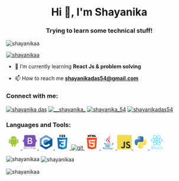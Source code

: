 <h1 align="center">Hi 👋, I'm Shayanika </h1>
<h3 align="center">Trying to learn some technical stuff!</h3>

<p align="left"> <img src="https://komarev.com/ghpvc/?username=shayanikaa&label=Profile%20views&color=0e75b6&style=flat" alt="shayanikaa" /> </p>

<p align="left"> <a href="https://github.com/ryo-ma/github-profile-trophy"><img src="https://github-profile-trophy.vercel.app/?username=shayanikaa" alt="shayanikaa" /></a> </p>

- 🌱 I’m currently learning **React Js & problem solving**

- 📫 How to reach me **shayanikadas54@gmail.com**

<h3 align="left">Connect with me:</h3>
<p align="left">
<a href="https://linkedin.com/in/shayanika das" target="blank"><img align="center" src="https://raw.githubusercontent.com/rahuldkjain/github-profile-readme-generator/master/src/images/icons/Social/linked-in-alt.svg" alt="shayanika das" height="30" width="40" /></a>
<a href="https://instagram.com/__shayanika_" target="blank"><img align="center" src="https://raw.githubusercontent.com/rahuldkjain/github-profile-readme-generator/master/src/images/icons/Social/instagram.svg" alt="__shayanika_" height="30" width="40" /></a>
<a href="https://www.codechef.com/users/shayanika_54" target="blank"><img align="center" src="https://cdn.jsdelivr.net/npm/simple-icons@3.1.0/icons/codechef.svg" alt="shayanika_54" height="30" width="40" /></a>
<a href="https://www.hackerrank.com/shayanikadas54" target="blank"><img align="center" src="https://raw.githubusercontent.com/rahuldkjain/github-profile-readme-generator/master/src/images/icons/Social/hackerrank.svg" alt="shayanikadas54" height="30" width="40" /></a>
</p>

<h3 align="left">Languages and Tools:</h3>
<p align="left"> <a href="https://developer.android.com" target="_blank" rel="noreferrer"> <img src="https://raw.githubusercontent.com/devicons/devicon/master/icons/android/android-original-wordmark.svg" alt="android" width="40" height="40"/> </a> <a href="https://getbootstrap.com" target="_blank" rel="noreferrer"> <img src="https://raw.githubusercontent.com/devicons/devicon/master/icons/bootstrap/bootstrap-plain-wordmark.svg" alt="bootstrap" width="40" height="40"/> </a> <a href="https://www.cprogramming.com/" target="_blank" rel="noreferrer"> <img src="https://raw.githubusercontent.com/devicons/devicon/master/icons/c/c-original.svg" alt="c" width="40" height="40"/> </a> <a href="https://www.w3schools.com/css/" target="_blank" rel="noreferrer"> <img src="https://raw.githubusercontent.com/devicons/devicon/master/icons/css3/css3-original-wordmark.svg" alt="css3" width="40" height="40"/> </a> <a href="https://git-scm.com/" target="_blank" rel="noreferrer"> <img src="https://www.vectorlogo.zone/logos/git-scm/git-scm-icon.svg" alt="git" width="40" height="40"/> </a> <a href="https://www.w3.org/html/" target="_blank" rel="noreferrer"> <img src="https://raw.githubusercontent.com/devicons/devicon/master/icons/html5/html5-original-wordmark.svg" alt="html5" width="40" height="40"/> </a> <a href="https://www.java.com" target="_blank" rel="noreferrer"> <img src="https://raw.githubusercontent.com/devicons/devicon/master/icons/java/java-original.svg" alt="java" width="40" height="40"/> </a> <a href="https://developer.mozilla.org/en-US/docs/Web/JavaScript" target="_blank" rel="noreferrer"> <img src="https://raw.githubusercontent.com/devicons/devicon/master/icons/javascript/javascript-original.svg" alt="javascript" width="40" height="40"/> </a> <a href="https://www.python.org" target="_blank" rel="noreferrer"> <img src="https://raw.githubusercontent.com/devicons/devicon/master/icons/python/python-original.svg" alt="python" width="40" height="40"/> </a> <a href="https://reactjs.org/" target="_blank" rel="noreferrer"> <img src="https://raw.githubusercontent.com/devicons/devicon/master/icons/react/react-original-wordmark.svg" alt="react" width="40" height="40"/> </a> </p>

<p><img align="left" src="https://github-readme-stats.vercel.app/api/top-langs?username=shayanikaa&show_icons=true&locale=en&layout=compact" alt="shayanikaa" /></p>
<p>&nbsp;<img align="center" src="https://github-readme-stats.vercel.app/api?username=shayanikaa&show_icons=true&locale=en" alt="shayanikaa" /></p>

<p><img align="center" src="https://github-readme-streak-stats.herokuapp.com/?user=shayanikaa&" alt="shayanikaa" /></p>
